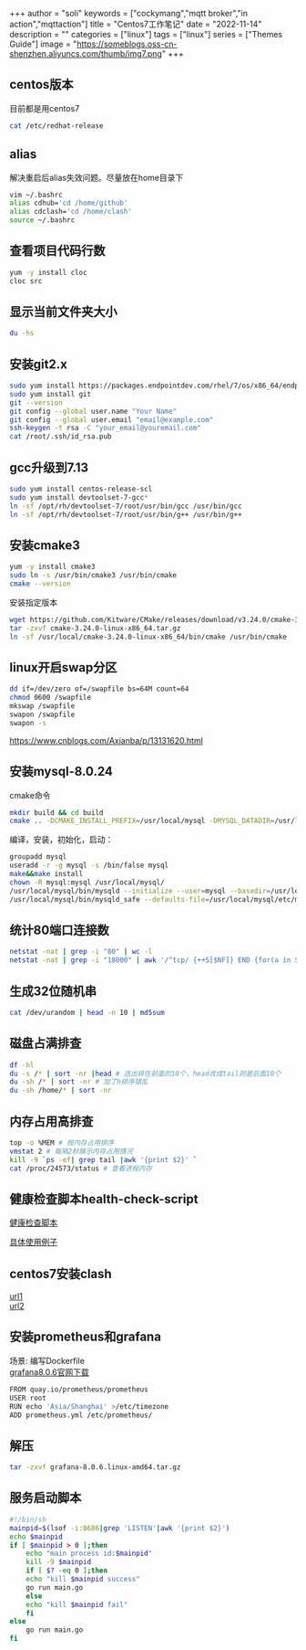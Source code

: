 +++
author = "soli"
keywords = ["cockymang","mqtt broker","in action","mqttaction"]
title = "Centos7工作笔记"
date = "2022-11-14"
description = ""
categories = ["linux"]
tags = ["linux"]
series = ["Themes Guide"]
image = "https://someblogs.oss-cn-shenzhen.aliyuncs.com/thumb/img7.png"
+++
<!--more-->
## centos版本
目前都是用centos7
```sh
cat /etc/redhat-release
```
## alias
解决重启后alias失效问题。尽量放在home目录下
```sh
vim ~/.bashrc
alias cdhub='cd /home/github'
alias cdclash='cd /home/clash'
source ~/.bashrc
```
## 查看项目代码行数
```sh
yum -y install cloc
cloc src
```
## 显示当前文件夹大小
```sh
du -hs
```
## 安装git2.x
```sh
sudo yum install https://packages.endpointdev.com/rhel/7/os/x86_64/endpoint-repo.x86_64.rpm
sudo yum install git
git --version
git config --global user.name "Your Name"
git config --global user.email "email@example.com"
ssh-keygen -t rsa -C "your_email@youremail.com"
cat /root/.ssh/id_rsa.pub
```
## gcc升级到7.13
```sh
sudo yum install centos-release-scl
sudo yum install devtoolset-7-gcc*
ln -sf /opt/rh/devtoolset-7/root/usr/bin/gcc /usr/bin/gcc
ln -sf /opt/rh/devtoolset-7/root/usr/bin/g++ /usr/bin/g++
```
## 安装cmake3
```sh
yum -y install cmake3
sudo ln -s /usr/bin/cmake3 /usr/bin/cmake
cmake --version
```
安装指定版本
```sh
wget https://github.com/Kitware/CMake/releases/download/v3.24.0/cmake-3.24.0-linux-x86_64.tar.gz
tar -zxvf cmake-3.24.0-linux-x86_64.tar.gz
ln -sf /usr/local/cmake-3.24.0-linux-x86_64/bin/cmake /usr/bin/cmake
```
## linux开启swap分区
```sh
dd if=/dev/zero of=/swapfile bs=64M count=64
chmod 0600 /swapfile
mkswap /swapfile
swapon /swapfile
swapon -s
```
https://www.cnblogs.com/Axianba/p/13131620.html
## 安装mysql-8.0.24
cmake命令
```sh
mkdir build && cd build
cmake .. -DCMAKE_INSTALL_PREFIX=/usr/local/mysql -DMYSQL_DATADIR=/usr/local/mysql/data -DCMAKE_C_COMPILER=/usr/bin/gcc -DCMAKE_CXX_COMPILER=/usr/bin/g++ -DSYSCONFDIR=/etc -DWITH_BOOST=/usr/local/boost -DDEFAULT_CHARSET=utf8 -DDEFAULT_COLLATION=utf8_general_ci -DENABLED_LOCAL_INFILE=ON -DWITH_INNODB_MEMCACHED=ON -DWITH_INNOBASE_STORAGE_ENGINE=1 -DWITH_FEDERATED_STORAGE_ENGINE=1 -DWITH_BLACKHOLE_STORAGE_ENGINE=1 -DWITH_ARCHIVE_STORAGE_ENGINE=1 -DWITHOUT_EXAMPLE_STORAGE_ENGINE=1 -DWITH_PERFSCHEMA_STORAGE_ENGINE=1 -DFORCE_INSOURCE_BUILD=1 -DMYSQL_TCP_PORT=3306
```
编译，安装，初始化，启动：
```sh
groupadd mysql
useradd -r -g mysql -s /bin/false mysql
make&&make install
chown -R mysql:mysql /usr/local/mysql/
/usr/local/mysql/bin/mysqld --initialize --user=mysql --basedir=/usr/local/mysql --datadir=/usr/local/mysql/data
/usr/local/mysql/bin/mysqld_safe --defaults-file=/usr/local/mysql/etc/my.cnf
```
## 统计80端口连接数
```sh
netstat -nat | grep -i "80" | wc -l
netstat -nat | grep -i "18000" | awk '/^tcp/ {++S[$NF]} END {for(a in S) print a, S[a]}' # 查看TCP连接状态
```
## 生成32位随机串
```sh
cat /dev/urandom | head -n 10 | md5sum
```
## 磁盘占满排查
```sh
df -hl
du -s /* | sort -nr |head # 选出排在前面的10个，head改成tail则是后面10个
du -sh /* | sort -nr # 加了h排序错乱
du -sh /home/* | sort -nr
```
## 内存占用高排查
```sh
top -o %MEM # 按内存占用排序
vmstat 2 # 每隔2秒展示内存占用情况
kill -9 `ps -ef| grep tail |awk '{print $2}' `
cat /proc/24573/status # 查看进程内存
```
## 健康检查脚本health-check-script
[健康检查脚本](https://github.com/SimplyLinuxFAQ/health-check-script/blob/master/health-check.sh)

[具体使用例子](https://www.jianshu.com/p/759b3bd7360e)
## centos7安装clash
[url1](https://i.jakeyu.top/2021/11/27/centos-%E4%BD%BF%E7%94%A8-Clash-%E6%A2%AF%E5%AD%90/)<br>
[url2](https://199604.com/2001)
## 安装prometheus和grafana
场景: 编写Dockerfile<br>
[grafana8.0.6官网下载](https://grafana.com/grafana/download/8.0.6?edition=oss&pg=get&platform=linux&plcmt=selfmanaged-box1-cta1)<br>
```sh
FROM quay.io/prometheus/prometheus
USER root
RUN echo 'Asia/Shanghai' >/etc/timezone
ADD prometheus.yml /etc/prometheus/
```
## 解压
```sh
tar -zxvf grafana-8.0.6.linux-amd64.tar.gz
```
## 服务启动脚本
```sh
#!/bin/sh
mainpid=$(lsof -i:8686|grep 'LISTEN'|awk '{print $2}')
echo $mainpid
if [ $mainpid > 0 ];then
    echo "main process id:$mainpid"
    kill -9 $mainpid
    if [ $? -eq 0 ];then
    echo "kill $mainpid success"
    go run main.go
    else
    echo "kill $mainpid fail"
    fi
else
    go run main.go
fi
```
